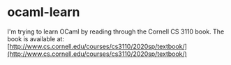 # ocaml-learn

I'm trying to learn OCaml by reading through the Cornell CS 3110 book.
The book is available at: [http://www.cs.cornell.edu/courses/cs3110/2020sp/textbook/](http://www.cs.cornell.edu/courses/cs3110/2020sp/textbook/)
